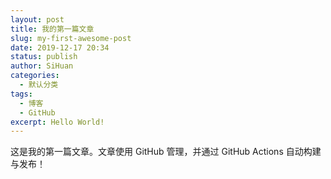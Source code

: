 ```yaml
---
layout: post
title: 我的第一篇文章
slug: my-first-awesome-post
date: 2019-12-17 20:34
status: publish
author: SiHuan
categories: 
  - 默认分类
tags: 
  - 博客
  - GitHub
excerpt: Hello World!
---
```


这是我的第一篇文章。文章使用 GitHub 管理，并通过 GitHub Actions 自动构建与发布！
